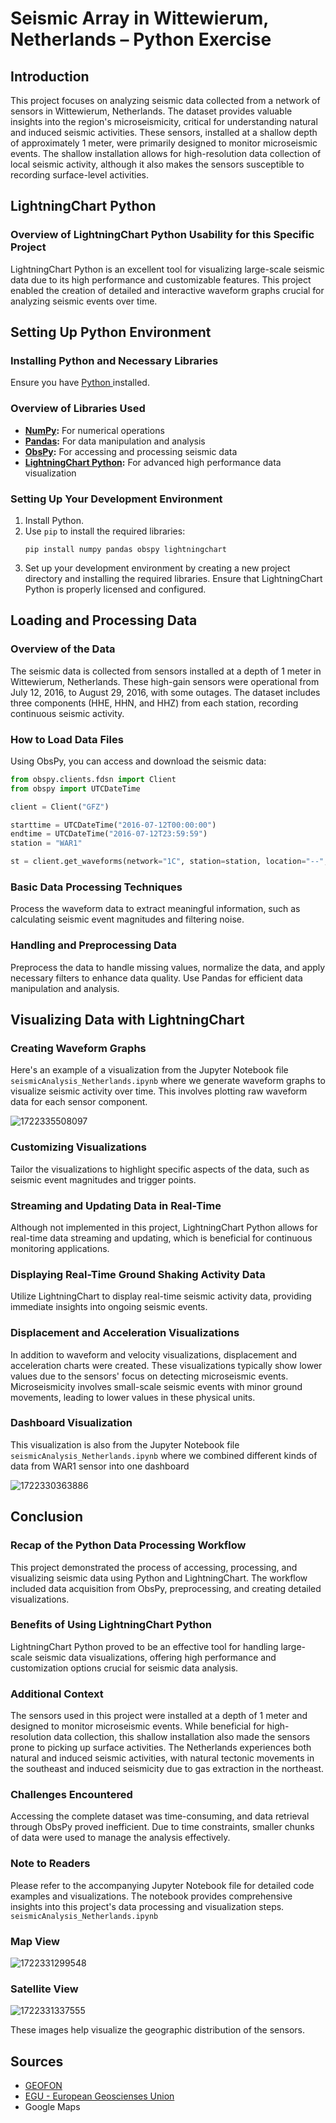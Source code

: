 # Seismic Array in Wittewierum, Netherlands – Python Exercise

## Introduction

This project focuses on analyzing seismic data collected from a network of sensors in Wittewierum, Netherlands. The dataset provides valuable insights into the region's microseismicity, critical for understanding natural and induced seismic activities. These sensors, installed at a shallow depth of approximately 1 meter, were primarily designed to monitor microseismic events. The shallow installation allows for high-resolution data collection of local seismic activity, although it also makes the sensors susceptible to recording surface-level activities.

## LightningChart Python

### Overview of LightningChart Python Usability for this Specific Project

LightningChart Python is an excellent tool for visualizing large-scale seismic data due to its high performance and customizable features. This project enabled the creation of detailed and interactive waveform graphs crucial for analyzing seismic events over time.

## Setting Up Python Environment

### Installing Python and Necessary Libraries

Ensure you have [Python ](https://www.python.org/downloads/)installed.

### Overview of Libraries Used

- **[NumPy](https://numpy.org/):** For numerical operations
- **[Pandas](https://pandas.pydata.org/):** For data manipulation and analysis
- **[ObsPy](https://docs.obspy.org/):** For accessing and processing seismic data
- **[LightningChart Python](https://lightningchart.com/python-charts/):** For advanced high performance data visualization

### Setting Up Your Development Environment

1. Install Python.
2. Use `pip` to install the required libraries:
   ```shell
   pip install numpy pandas obspy lightningchart
   ```
3. Set up your development environment by creating a new project directory and installing the required libraries. Ensure that LightningChart Python is properly licensed and configured.

## Loading and Processing Data

### Overview of the Data

The seismic data is collected from sensors installed at a depth of 1 meter in Wittewierum, Netherlands. These high-gain sensors were operational from July 12, 2016, to August 29, 2016, with some outages. The dataset includes three components (HHE, HHN, and HHZ) from each station, recording continuous seismic activity.

### How to Load Data Files

Using ObsPy, you can access and download the seismic data:

```python
from obspy.clients.fdsn import Client
from obspy import UTCDateTime

client = Client("GFZ")

starttime = UTCDateTime("2016-07-12T00:00:00")
endtime = UTCDateTime("2016-07-12T23:59:59")
station = "WAR1"

st = client.get_waveforms(network="1C", station=station, location="--", channel="HHZ", starttime=starttime, endtime=endtime)
```

### Basic Data Processing Techniques

Process the waveform data to extract meaningful information, such as calculating seismic event magnitudes and filtering noise.

### Handling and Preprocessing Data

Preprocess the data to handle missing values, normalize the data, and apply necessary filters to enhance data quality. Use Pandas for efficient data manipulation and analysis.

## Visualizing Data with LightningChart

### Creating Waveform Graphs

Here's an example of a visualization from the Jupyter Notebook file `seismicAnalysis_Netherlands.ipynb` where we generate waveform graphs to visualize seismic activity over time. This involves plotting raw waveform data for each sensor component.

![1722335508097](image/README/1722335508097.png)

### Customizing Visualizations

Tailor the visualizations to highlight specific aspects of the data, such as seismic event magnitudes and trigger points.

### Streaming and Updating Data in Real-Time

Although not implemented in this project, LightningChart Python allows for real-time data streaming and updating, which is beneficial for continuous monitoring applications.

### Displaying Real-Time Ground Shaking Activity Data

Utilize LightningChart to display real-time seismic activity data, providing immediate insights into ongoing seismic events.

### Displacement and Acceleration Visualizations

In addition to waveform and velocity visualizations, displacement and acceleration charts were created. These visualizations typically show lower values due to the sensors' focus on detecting microseismic events. Microseismicity involves small-scale seismic events with minor ground movements, leading to lower values in these physical units.

### Dashboard Visualization

This visualization is also from the Jupyter Notebook file `seismicAnalysis_Netherlands.ipynb` where we combined different kinds of data from WAR1 sensor into one dashboard

![1722330363886](image/README/1722330363886.png)

## Conclusion

### Recap of the Python Data Processing Workflow

This project demonstrated the process of accessing, processing, and visualizing seismic data using Python and LightningChart. The workflow included data acquisition from ObsPy, preprocessing, and creating detailed visualizations.

### Benefits of Using LightningChart Python

LightningChart Python proved to be an effective tool for handling large-scale seismic data visualizations, offering high performance and customization options crucial for seismic data analysis.

### Additional Context

The sensors used in this project were installed at a depth of 1 meter and designed to monitor microseismic events. While beneficial for high-resolution data
collection, this shallow installation also made the sensors prone to picking up surface activities. The Netherlands experiences both natural and induced seismic activities, with natural tectonic movements in the southeast and induced seismicity due to gas extraction in the northeast.

### Challenges Encountered

Accessing the complete dataset was time-consuming, and data retrieval through ObsPy proved inefficient. Due to time constraints, smaller chunks of data were used to manage the analysis effectively.

### Note to Readers

Please refer to the accompanying Jupyter Notebook file for detailed code examples and visualizations. The notebook provides comprehensive insights into this project's data processing and visualization steps.  `seismicAnalysis_Netherlands.ipynb`

### Map View

![1722331299548](image/README/1722331299548.png)

### Satellite View

![1722331337555](image/README/1722331337555.png)

These images help visualize the geographic distribution of the sensors.

## Sources

* [GEOFON](https://geofon.gfz-potsdam.de/doi/network/1C/2016)
* [EGU - European Geoscienses Union](https://nhess.copernicus.org/articles/22/41/2022/#Ch1.F2)
* Google Maps
